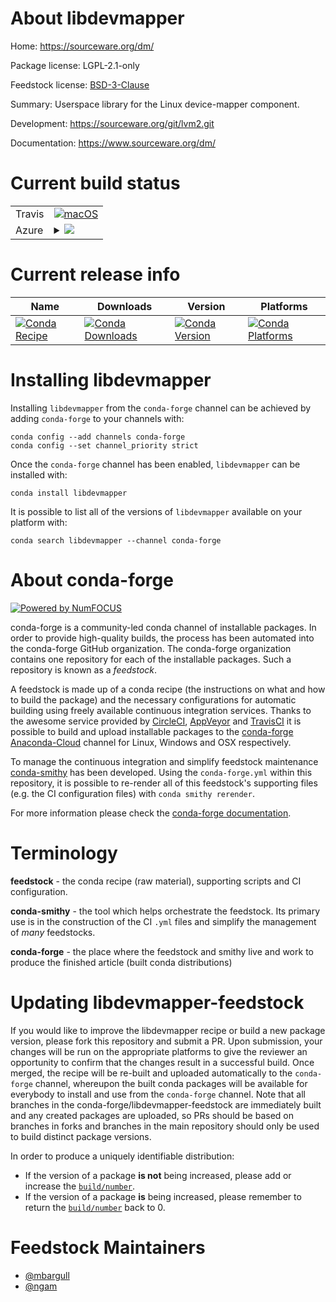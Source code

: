 About libdevmapper
==================

Home: https://sourceware.org/dm/

Package license: LGPL-2.1-only

Feedstock license: [BSD-3-Clause](https://github.com/conda-forge/libdevmapper-feedstock/blob/master/LICENSE.txt)

Summary: Userspace library for the Linux device-mapper component.

Development: https://sourceware.org/git/lvm2.git

Documentation: https://www.sourceware.org/dm/

Current build status
====================


<table><tr>
    <td>Travis</td>
    <td>
      <a href="https://travis-ci.com/conda-forge/libdevmapper-feedstock">
        <img alt="macOS" src="https://img.shields.io/travis/com/conda-forge/libdevmapper-feedstock/master.svg?label=macOS">
      </a>
    </td>
  </tr>
    
  <tr>
    <td>Azure</td>
    <td>
      <details>
        <summary>
          <a href="https://dev.azure.com/conda-forge/feedstock-builds/_build/latest?definitionId=11078&branchName=master">
            <img src="https://dev.azure.com/conda-forge/feedstock-builds/_apis/build/status/libdevmapper-feedstock?branchName=master">
          </a>
        </summary>
        <table>
          <thead><tr><th>Variant</th><th>Status</th></tr></thead>
          <tbody><tr>
              <td>linux_64</td>
              <td>
                <a href="https://dev.azure.com/conda-forge/feedstock-builds/_build/latest?definitionId=11078&branchName=master">
                  <img src="https://dev.azure.com/conda-forge/feedstock-builds/_apis/build/status/libdevmapper-feedstock?branchName=master&jobName=linux&configuration=linux_64_" alt="variant">
                </a>
              </td>
            </tr><tr>
              <td>linux_aarch64</td>
              <td>
                <a href="https://dev.azure.com/conda-forge/feedstock-builds/_build/latest?definitionId=11078&branchName=master">
                  <img src="https://dev.azure.com/conda-forge/feedstock-builds/_apis/build/status/libdevmapper-feedstock?branchName=master&jobName=linux&configuration=linux_aarch64_" alt="variant">
                </a>
              </td>
            </tr><tr>
              <td>linux_ppc64le</td>
              <td>
                <a href="https://dev.azure.com/conda-forge/feedstock-builds/_build/latest?definitionId=11078&branchName=master">
                  <img src="https://dev.azure.com/conda-forge/feedstock-builds/_apis/build/status/libdevmapper-feedstock?branchName=master&jobName=linux&configuration=linux_ppc64le_" alt="variant">
                </a>
              </td>
            </tr>
          </tbody>
        </table>
      </details>
    </td>
  </tr>
</table>

Current release info
====================

| Name | Downloads | Version | Platforms |
| --- | --- | --- | --- |
| [![Conda Recipe](https://img.shields.io/badge/recipe-libdevmapper-green.svg)](https://anaconda.org/conda-forge/libdevmapper) | [![Conda Downloads](https://img.shields.io/conda/dn/conda-forge/libdevmapper.svg)](https://anaconda.org/conda-forge/libdevmapper) | [![Conda Version](https://img.shields.io/conda/vn/conda-forge/libdevmapper.svg)](https://anaconda.org/conda-forge/libdevmapper) | [![Conda Platforms](https://img.shields.io/conda/pn/conda-forge/libdevmapper.svg)](https://anaconda.org/conda-forge/libdevmapper) |

Installing libdevmapper
=======================

Installing `libdevmapper` from the `conda-forge` channel can be achieved by adding `conda-forge` to your channels with:

```
conda config --add channels conda-forge
conda config --set channel_priority strict
```

Once the `conda-forge` channel has been enabled, `libdevmapper` can be installed with:

```
conda install libdevmapper
```

It is possible to list all of the versions of `libdevmapper` available on your platform with:

```
conda search libdevmapper --channel conda-forge
```


About conda-forge
=================

[![Powered by
NumFOCUS](https://img.shields.io/badge/powered%20by-NumFOCUS-orange.svg?style=flat&colorA=E1523D&colorB=007D8A)](https://numfocus.org)

conda-forge is a community-led conda channel of installable packages.
In order to provide high-quality builds, the process has been automated into the
conda-forge GitHub organization. The conda-forge organization contains one repository
for each of the installable packages. Such a repository is known as a *feedstock*.

A feedstock is made up of a conda recipe (the instructions on what and how to build
the package) and the necessary configurations for automatic building using freely
available continuous integration services. Thanks to the awesome service provided by
[CircleCI](https://circleci.com/), [AppVeyor](https://www.appveyor.com/)
and [TravisCI](https://travis-ci.com/) it is possible to build and upload installable
packages to the [conda-forge](https://anaconda.org/conda-forge)
[Anaconda-Cloud](https://anaconda.org/) channel for Linux, Windows and OSX respectively.

To manage the continuous integration and simplify feedstock maintenance
[conda-smithy](https://github.com/conda-forge/conda-smithy) has been developed.
Using the ``conda-forge.yml`` within this repository, it is possible to re-render all of
this feedstock's supporting files (e.g. the CI configuration files) with ``conda smithy rerender``.

For more information please check the [conda-forge documentation](https://conda-forge.org/docs/).

Terminology
===========

**feedstock** - the conda recipe (raw material), supporting scripts and CI configuration.

**conda-smithy** - the tool which helps orchestrate the feedstock.
                   Its primary use is in the construction of the CI ``.yml`` files
                   and simplify the management of *many* feedstocks.

**conda-forge** - the place where the feedstock and smithy live and work to
                  produce the finished article (built conda distributions)


Updating libdevmapper-feedstock
===============================

If you would like to improve the libdevmapper recipe or build a new
package version, please fork this repository and submit a PR. Upon submission,
your changes will be run on the appropriate platforms to give the reviewer an
opportunity to confirm that the changes result in a successful build. Once
merged, the recipe will be re-built and uploaded automatically to the
`conda-forge` channel, whereupon the built conda packages will be available for
everybody to install and use from the `conda-forge` channel.
Note that all branches in the conda-forge/libdevmapper-feedstock are
immediately built and any created packages are uploaded, so PRs should be based
on branches in forks and branches in the main repository should only be used to
build distinct package versions.

In order to produce a uniquely identifiable distribution:
 * If the version of a package **is not** being increased, please add or increase
   the [``build/number``](https://docs.conda.io/projects/conda-build/en/latest/resources/define-metadata.html#build-number-and-string).
 * If the version of a package **is** being increased, please remember to return
   the [``build/number``](https://docs.conda.io/projects/conda-build/en/latest/resources/define-metadata.html#build-number-and-string)
   back to 0.

Feedstock Maintainers
=====================

* [@mbargull](https://github.com/mbargull/)
* [@ngam](https://github.com/ngam/)

